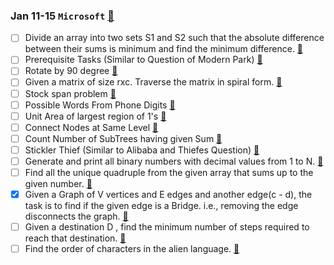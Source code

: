 ### Jan 11-15	`Microsoft` [🔗](https://docs.google.com/document/d/1sSyOTeZBVJExf0oytLVGk6Z34h1usFm4QRkr1Wb5ouk/edit)
- [ ] Divide an array into two sets S1 and S2 such that the absolute difference between their sums is minimum and find the minimum difference.  [🔗](https://practice.geeksforgeeks.org/problems/minimum-sum-partition3317/1/)
- [ ] Prerequisite Tasks (Similar to Question of Modern Park)  [🔗](https://practice.geeksforgeeks.org/problems/prerequisite-tasks/1/)
- [ ] Rotate by 90 degree  [🔗](https://practice.geeksforgeeks.org/problems/rotate-by-90-degree0356/1/)
- [ ] Given a matrix of size rxc. Traverse the matrix in spiral form.  [🔗](https://practice.geeksforgeeks.org/problems/spirally-traversing-a-matrix-1587115621/1/)
- [ ] Stock span problem  [🔗](https://practice.geeksforgeeks.org/problems/stock-span-problem-1587115621/1)
- [ ] Possible Words From Phone Digits  [🔗](https://practice.geeksforgeeks.org/problems/possible-words-from-phone-digits-1587115620/1/)
- [ ] Unit Area of largest region of 1's  [🔗](https://practice.geeksforgeeks.org/problems/length-of-largest-region-of-1s-1587115620/1/)
- [ ] Connect Nodes at Same Level  [🔗](https://practice.geeksforgeeks.org/problems/connect-nodes-at-same-level/1/)
- [ ] Count Number of SubTrees having given Sum  [🔗](https://practice.geeksforgeeks.org/problems/count-number-of-subtrees-having-given-sum/1/)
- [ ] Stickler Thief (Similar to Alibaba and Thiefes Question)  [🔗](https://practice.geeksforgeeks.org/problems/stickler-theif-1587115621/1/)
- [ ] Generate and print all binary numbers with decimal values from 1 to N.  [🔗](https://practice.geeksforgeeks.org/problems/generate-binary-numbers-1587115620/1/)
- [ ] Find all the unique quadruple from the given array that sums up to the given number.  [🔗](https://practice.geeksforgeeks.org/problems/find-all-four-sum-numbers1732/1)
- [x] Given a Graph of V vertices and E edges and another edge(c - d), the task is to find if the given edge is a Bridge. i.e., removing the edge disconnects the graph.  [🔗](https://practice.geeksforgeeks.org/problems/bridge-edge-in-graph/1)
- [ ] Given a destination D , find the minimum number of steps required to reach that destination.  [🔗](https://practice.geeksforgeeks.org/problems/minimum-number-of-steps-to-reach-a-given-number5234/1/)
- [ ] Find the order of characters in the alien language.  [🔗](https://practice.geeksforgeeks.org/problems/alien-dictionary/1/)
